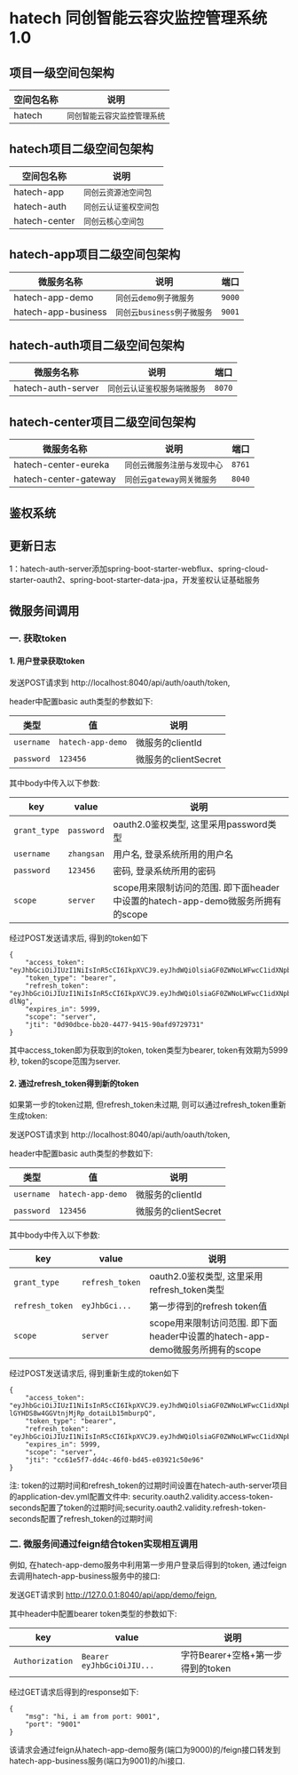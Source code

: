 
# hatech 同创智能云容灾监控管理系统1.0

## 项目一级空间包架构

|空间包名称                |说明    |
|----------------|----------------|
|hatech|`同创智能云容灾监控管理系统`|


## hatech项目二级空间包架构

|空间包名称       |说明       |
|----------------|-----------|
|hatech-app|`同创云资源池空间包`|
|hatech-auth|`同创云认证鉴权空间包`|
|hatech-center|`同创云核心空间包`|

## hatech-app项目二级空间包架构

|微服务名称       |说明       |端口       |
|----------------|-----------|-----------|
|hatech-app-demo|`同创云demo例子微服务`|`9000`|
|hatech-app-business|`同创云business例子微服务`|`9001`|

## hatech-auth项目二级空间包架构

|微服务名称       |说明       |端口       |
|----------------|-----------|-----------|
|hatech-auth-server|`同创云认证鉴权服务端微服务`|`8070`|

## hatech-center项目二级空间包架构

|微服务名称       |说明       |端口       |
|----------------|-----------|-----------|
|hatech-center-eureka|`同创云微服务注册与发现中心`|`8761`|
|hatech-center-gateway|`同创云gateway网关微服务`|`8040`|

## 鉴权系统

## 更新日志
1：hatech-auth-server添加spring-boot-starter-webflux、spring-cloud-starter-oauth2、spring-boot-starter-data-jpa，开发鉴权认证基础服务

## 微服务间调用
### 一. 获取token
#### 1. 用户登录获取token
发送POST请求到 http://localhost:8040/api/auth/oauth/token, 

header中配置basic auth类型的参数如下:

|类型         |值           |说明          |
|----------------|-----------|-----------|
|`username`|`hatech-app-demo`|微服务的clientId|
|`password`|`123456`|微服务的clientSecret|

其中body中传入以下参数:

|key      |value       |说明      |
|----------------|-----------|-----------|
|`grant_type`|`password`|oauth2.0鉴权类型, 这里采用password类型|
|`username`|`zhangsan`|用户名, 登录系统所用的用户名|
|`password`|`123456`|密码, 登录系统所用的密码|
|`scope`|`server`|scope用来限制访问的范围. 即下面header中设置的hatech-app-demo微服务所拥有的scope|

经过POST发送请求后, 得到的token如下
```text
{
    "access_token": "eyJhbGciOiJIUzI1NiIsInR5cCI6IkpXVCJ9.eyJhdWQiOlsiaGF0ZWNoLWFwcC1idXNpbmVzcyJdLCJ1c2VyX25hbWUiOiJ6aGFuZ3NhbiIsInNjb3BlIjpbInNlcnZlciJdLCJleHAiOjE1NzI5MzcxOTEsImF1dGhvcml0aWVzIjpbIlJPTEVfU1RVREVOVCJdLCJqdGkiOiIwZDkwZGJjZS1iYjIwLTQ0NzctOTQxNS05MGFmZDk3Mjk3MzEiLCJjbGllbnRfaWQiOiJoYXRlY2gtYXBwLWRlbW8ifQ.8IFrr8H3qRDst46Q2GCcspxm3W8AQDFXbNgsOPynKSs",
    "token_type": "bearer",
    "refresh_token": "eyJhbGciOiJIUzI1NiIsInR5cCI6IkpXVCJ9.eyJhdWQiOlsiaGF0ZWNoLWFwcC1idXNpbmVzcyJdLCJ1c2VyX25hbWUiOiJ6aGFuZ3NhbiIsInNjb3BlIjpbInNlcnZlciJdLCJhdGkiOiIwZDkwZGJjZS1iYjIwLTQ0NzctOTQxNS05MGFmZDk3Mjk3MzEiLCJleHAiOjE1NzI5MzcxOTEsImF1dGhvcml0aWVzIjpbIlJPTEVfU1RVREVOVCJdLCJqdGkiOiJlNWY1MWQwZS0xMTE3LTQ3YjUtYjlmNy0wOTc0YmMxNTNlOTYiLCJjbGllbnRfaWQiOiJoYXRlY2gtYXBwLWRlbW8ifQ.xlLotEbUUqEQVsn0rXLQoV6NSmWgG8fkp6IRBz-dlNg",
    "expires_in": 5999,
    "scope": "server",
    "jti": "0d90dbce-bb20-4477-9415-90afd9729731"
}
```
其中access_token即为获取到的token, token类型为bearer, token有效期为5999秒, token的scope范围为server. 

#### 2. 通过refresh_token得到新的token

如果第一步的token过期, 但refresh_token未过期, 则可以通过refresh_token重新生成token:

发送POST请求到 http://localhost:8040/api/auth/oauth/token, 

header中配置basic auth类型的参数如下:

|类型         |值           |说明          |
|----------------|-----------|-----------|
|`username`|`hatech-app-demo`|微服务的clientId|
|`password`|`123456`|微服务的clientSecret|

其中body中传入以下参数:

|key      |value       |说明      |
|----------------|-----------|-----------|
|`grant_type`|`refresh_token`|oauth2.0鉴权类型, 这里采用refresh_token类型|
|`refresh_token`|`eyJhbGci...`|第一步得到的refresh token值|
|`scope`|`server`|scope用来限制访问范围. 即下面header中设置的hatech-app-demo微服务所拥有的scope|

经过POST发送请求后, 得到重新生成的token如下
```text
{
    "access_token": "eyJhbGciOiJIUzI1NiIsInR5cCI6IkpXVCJ9.eyJhdWQiOlsiaGF0ZWNoLWFwcC1idXNpbmVzcyJdLCJ1c2VyX25hbWUiOiJ6aGFuZ3NhbiIsInNjb3BlIjpbInNlcnZlciJdLCJleHAiOjE1NzI5Mzc5MjIsImF1dGhvcml0aWVzIjpbIlJPTEVfU1RVREVOVCJdLCJqdGkiOiJjYzYxZTVmNy1kZDRjLTQ2ZjAtYmQ0NS1lMDM5MjFjNTBlOTYiLCJjbGllbnRfaWQiOiJoYXRlY2gtYXBwLWRlbW8ifQ.WAqIPQY-lGYHDS8w4GGVtnjMjRp_dotaiLb15mburpQ",
    "token_type": "bearer",
    "refresh_token": "eyJhbGciOiJIUzI1NiIsInR5cCI6IkpXVCJ9.eyJhdWQiOlsiaGF0ZWNoLWFwcC1idXNpbmVzcyJdLCJ1c2VyX25hbWUiOiJ6aGFuZ3NhbiIsInNjb3BlIjpbInNlcnZlciJdLCJhdGkiOiJjYzYxZTVmNy1kZDRjLTQ2ZjAtYmQ0NS1lMDM5MjFjNTBlOTYiLCJleHAiOjE1NzI5MzcxOTEsImF1dGhvcml0aWVzIjpbIlJPTEVfU1RVREVOVCJdLCJqdGkiOiJlNWY1MWQwZS0xMTE3LTQ3YjUtYjlmNy0wOTc0YmMxNTNlOTYiLCJjbGllbnRfaWQiOiJoYXRlY2gtYXBwLWRlbW8ifQ.sMzBYblA6EfKT2oikuJ7Mc_FfjUtwZWjOCrLKgAZmJE",
    "expires_in": 5999,
    "scope": "server",
    "jti": "cc61e5f7-dd4c-46f0-bd45-e03921c50e96"
}
```
注: token的过期时间和refresh_token的过期时间设置在hatech-auth-server项目的application-dev.yml配置文件中:
security.oauth2.validity.access-token-seconds配置了token的过期时间;security.oauth2.validity.refresh-token-seconds配置了refresh_token的过期时间

### 二. 微服务间通过feign结合token实现相互调用
例如, 在hatech-app-demo服务中利用第一步用户登录后得到的token, 通过feign去调用hatech-app-business服务中的接口:

发送GET请求到 http://127.0.0.1:8040/api/app/demo/feign,

其中header中配置bearer token类型的参数如下:

|key        |value                         |说明             |
|----------------|------------------------|---------------------|
|`Authorization`|`Bearer eyJhbGciOiJIU...`|字符Bearer+空格+第一步得到的token|

经过GET请求后得到的response如下:
```text
{
    "msg": "hi, i am from port: 9001",
    "port": "9001"
}
```
该请求会通过feign从hatech-app-demo服务(端口为9000)的/feign接口转发到hatech-app-business服务(端口为9001)的/hi接口.


